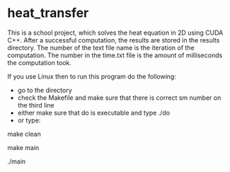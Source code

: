 # heat_transfer

This is a school project, which solves the heat equation in 2D using CUDA C++. After a successful computation, the results are stored in the results directory. The number of the text file name is the iteration of the computation. The number in the time.txt file is the amount of milliseconds the computation took.

If you use Linux then to run this program do the following:
* go to the directory
* check the Makefile and make sure that there is correct sm number on the third line
* either make sure that do is executable and type ./do
* or type:

make clean

make main

./main